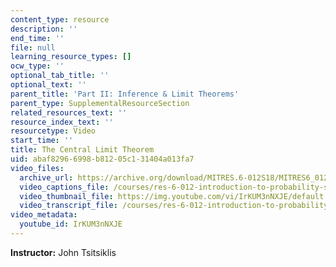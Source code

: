 ```yaml
---
content_type: resource
description: ''
end_time: ''
file: null
learning_resource_types: []
ocw_type: ''
optional_tab_title: ''
optional_text: ''
parent_title: 'Part II: Inference & Limit Theorems'
parent_type: SupplementalResourceSection
related_resources_text: ''
resource_index_text: ''
resourcetype: Video
start_time: ''
title: The Central Limit Theorem
uid: abaf8296-6998-b812-05c1-31404a013fa7
video_files:
  archive_url: https://archive.org/download/MITRES.6-012S18/MITRES6_012S18_L19-02_300k.mp4
  video_captions_file: /courses/res-6-012-introduction-to-probability-spring-2018/fb33fd2531d25123905718853a906a52_IrKUM3nNXJE.vtt
  video_thumbnail_file: https://img.youtube.com/vi/IrKUM3nNXJE/default.jpg
  video_transcript_file: /courses/res-6-012-introduction-to-probability-spring-2018/7f4bafaeaf3fc2b5e4f88afb273f7d3d_IrKUM3nNXJE.pdf
video_metadata:
  youtube_id: IrKUM3nNXJE
---
```


**Instructor:** John Tsitsiklis



